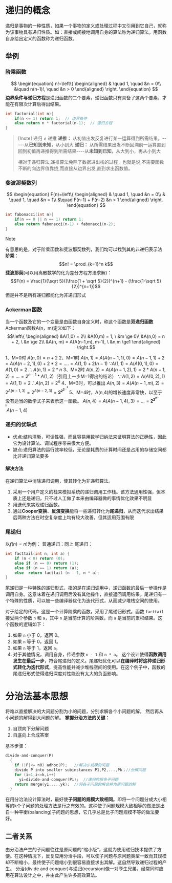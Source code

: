 # 递归的概念
递归是事物的一种性质，如果一个事物的定义或处理过程中又引用到它自己，就称为该事物具有递归性质。如：直接或间接地调用自身的算法称为递归算法。用函数自身给出定义的函数称为递归函数。
## 举例
### 阶乘函数
$$
\begin{equation}
	n!=\left\{ 
		\begin{aligned} 
			& \quad 1, \quad &n = 0\\
			&\quad n(n-1)!, \quad &n > 0
		\end{aligned} 
	\right.
\end{equation}
$$
**边界条件与递归方程**是递归函数的二个要素，递归函数只有具备了这两个要素，才能在有限次计算后得出结果。
```c++
int factorial(int n){
	if(n <= 1) return 1;  // 边界条件
	else return n * factorial(n-1);  // 递归方程
}
```
>[!note] 递归 $\not=$ 递推
> **递推：** 从初值出发反复进行某一运算得到所需结果。-----从**已知到未知**，从小到大
> **递归：** 从所需结果出发不断回溯前一运算直到回到初值再递推得到所需结果----从**未知到已知**，从大到小，再从小到大
> 
> 相对于递归算法,递推算法免除了数据进出栈的过程，也就是说,不需要函数不断的向边界值靠拢,而直接从边界出发,直到求出函数值。
### 斐波那契数列
$$
\begin{equation}
	F(n)=\left\{ 
		\begin{aligned} 
			& \quad 1, \quad &n = 0\\
			& \quad 1, \quad &n = 1\\
			&\quad F(n-1) + F(n-2) &n > 1
		\end{aligned} 
	\right.
\end{equation}
$$
```c++
int fabonacci(int n){
	if(n == 0 || n == 1) return 1;
	else return fabonacci(n-1) + fabonacci(n-2);
}
```

>[!note]
>有意思的是，对于阶乘函数和斐波那契数列，我们均可以找到其的非递归表示法
>**阶乘**：$$n! = \prod_{k=1}^n k$$
>**斐波那契**(可以用离散数学的化为差分方程方法求解)：$$F(n) = \frac{1}{\sqrt 5}((\frac{1 + \sqrt 5}{2})^{n+1} - (\frac{1-\sqrt 5}{2})^{n+1})$$
>但是并不是所有递归都能化为非递归形式
### Ackerman函数
当一个函数及它的一个变量是由函数自身定义时，称这个函数是**双递归函数**
Ackerman函数A(n，m)定义如下：
$$\left\{ 
		\begin{aligned} 
			&A(1,0) = 2\\
			&A(0,m) = 1, \ &m \ge 0\\
			&A(n,0) = n + 2, \ &n \ge 2\\
			&A(n, m) = A(A(n-1,m), m-1), \ &n,m \ge1
		\end{aligned} 
\right.$$

1、M=0时
      $A(n,0)=n+2$
2、M=1时
     $A(n,1) = A(A(n-1,1), 0) = A(n-1,1)+2 = A(A(n-2,1), 0)+2*2 =….= A(1,1)+2(n-1)$
    $∵ A(1,1) =  A(A(0,1),0)=A(1,0)=2$
    $⸫ \ A(n,1)=2*n$
3、M=2时
     $A(n,2)=A(A(n-1,2),1)= 2*A(n-1,2) =…= 2^{n-1} * A(1,2)$（引用上一步M=1得出的结论）
    $∵ A(1,2)=A(A(0,2),1)=A(1,1)=2$
    $⸫ A(n,2)= 2^n$
4、M=3时，可以推出 
     $A(n, 3) = A(A(n − 1, m), 2) = 2^{A(n−1,3)}  = 2^{A(n−2,3)}  = 𝟐^{𝟐^{𝟐^{…^𝟐 } } }$
5、M=4时，A(n,4)的增长速度非常快，以至于没有适当的数学式子来表示这一函数。
	  $A(n,4)= A(A(n-1,4),3)=…= 𝟐^{𝟐^{𝟐^{…^𝟐}}} A(n-1,4)$
### 递归的优缺点
- 优点:结构清晰，可读性强，而且容易用数学归纳法来证明算法的正确性，因此它为设计算法、调试程序带来很大方便。
- 缺点:递归算法的运行效率较低，无论是耗费的计算时间还是占用的存储空间都比非递归算法要多
#### 解决方法
在递归算法中消除递归调用，使其转化为非递归算法。
1. 采用一个用户定义的栈来模拟系统的递归调用工作栈。该方法通用性强，但本质上还是递归，只不过人工做了本来由编译器做的事情优化效果不明显
2. 用迭代来实现递归函数。
3. 通过**Cooper变换**、**反演变换**能将一些递归转化为**尾递归**，从而迭代求出结果
后两种方法在时空复杂度上均有较大改善，但其适用范围有限
### 尾递归
以$f(n) = n!$为例：
普通递归：同上
尾递归：
```c++
int facttail(int n, int a) {
	if (n < 0) return (0);
	else if (n == 0) return (1);
    else if (n == 1) return (a);
    else  return facttail (n - 1, n * a);
}
```
尾递归是一种特殊的递归形式，指的是在递归调用中，递归函数的最后一步操作是调用自身。这意味着在递归调用后没有其他操作，直接返回调用结果。尾递归有一个特殊的性质，可以被一些编译器优化为迭代形式，从而减少堆栈空间的使用。

对于给定的代码，这是一个计算阶乘的函数，采用了尾递归形式。函数 `facttail` 接受两个参数 `n` 和 `a`，其中 `n` 是当前计算的阶乘数，而 `a` 是当前的累积结果。这个函数的逻辑如下：
1. 如果 `n` 小于 0，返回 0。
2. 如果 `n` 等于 0，返回 1。
3. 如果 `n` 等于 1，返回 `a`。
4. 对于其他情况，调用自身，传递参数 `n - 1` 和 `n * a`。
这个设计使得**函数调用发生在最后一步**，符合尾递归的定义。尾递归优化可以**在编译时将这种递归形式转化为迭代形式**，提高性能并减少堆栈空间的使用。在这个例子中，函数的尾递归形式使得递归深度对性能没有太大的负面影响。


# 分治法基本思想
将难以直接解决的大问题分割为小的问题，分别求解各个小问题的解， 然后再从小问题的解得到大问题的解。
**掌握分治方法的关键：**
1) 自顶向下分解问题
2) 自底向上合成答案

基本步骤：
```c
divide-and-conquer(P)
  {
    if (|P|<= n0) adhoc(P);   //解决小规模的问题
    divide P into smaller subinstances P1,P2,...,Pk；//分解问题
    for (i=1,i<=k,i++)
      yi=divide-and-conquer(Pi);  //递归的解各子问题
    return merge(y1,...,yk);  //将各子问题的解合并为原问题的解
  }
```
在用分治法设计算法时，最好使**子问题的规模大致相同**。即将一个问题分成大小相等的k个子问题的处理方法是行之有效的。这种使子问题规模大致相等的做法是出自一种平衡(balancing)子问题的思想，它几乎总是比子问题规模不等的做法要好。
## 二者关系
由分治法产生的子问题往往是原问题的“缩小版”，这就为使用递归技术提供了方便。在这种情况下，反复应用分治手段，可以使子问题与原问题类型一致而其规模却不断缩小，最终使子问题缩小到很容易直接求出其解。这自然导致递归过程的产生。
分治(divide and conquer)与递归(recursion)像一对孪生兄弟，经常同时应用在算法设计之中，并由此产生许多高效算法。

